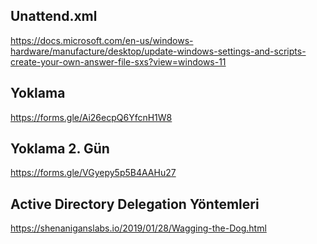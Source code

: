 ## Unattend.xml

https://docs.microsoft.com/en-us/windows-hardware/manufacture/desktop/update-windows-settings-and-scripts-create-your-own-answer-file-sxs?view=windows-11


## Yoklama

https://forms.gle/Ai26ecpQ6YfcnH1W8

## Yoklama 2. Gün

https://forms.gle/VGyepy5p5B4AAHu27

## Active Directory Delegation Yöntemleri

https://shenaniganslabs.io/2019/01/28/Wagging-the-Dog.html
